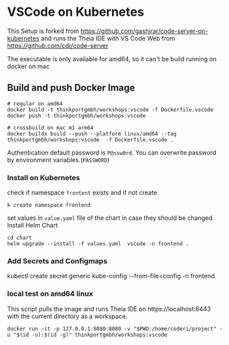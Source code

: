 # VSCode on Kubernetes

This Setup is forked from https://github.com/gashirar/code-server-on-kubernetes and runs the Theia IDE with VS Code Web from https://github.com/cdr/code-server

The executable is only available for amd64, so it can't be build running on docker on mac

## Build and push Docker Image

```
# regular on amd64
docker build -t thinkportgmbh/workshops:vscode -f Dockerfile.vscode
docker push -t thinkportgmbh/workshops:vscode

# crossbuild on mac m1 arm64
docker buildx build --push --platform linux/amd64 --tag thinkportgmbh/workshops:vscode  -f Dockerfile.vscode .
```

Authentication default password is `P@ssw0rd`.
You can overwrite password by environment variables.(`PASSWORD`)

### Install on Kubernetes

check if namespace `frontent` exists and if not create

```
k create namespace frontend
```

set values in `value.yaml` file of the chart in case they should be changed.
Install Helm Chart

```
cd chart
helm upgrade --install -f values.yaml  vscode -n frontend .
```

### Add Secrets and Configmaps

kubectl create secret generic kube-config --from-file=config -n frontend

### local test on amd64 linux

This script pulls the image and runs Theia IDE on https://localhost:8443 with the current directory as a workspace.

```
docker run -it -p 127.0.0.1:8080:8080 -v "$PWD:/home/coderi/project" -u "$(id -u):$(id -g)" thinkportgmbh/workshops:vscode
```

